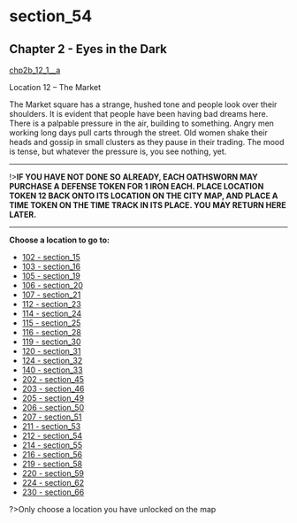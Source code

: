 
# section_54

## Chapter 2 - Eyes in the Dark

[chp2b_12_1__a](../../decomp/app/src/main/res/raw/chp2b_12_1__a.mp3 ':include :type=audio')

Location 12 – The Market

The Market square has a strange, hushed tone and people look over their shoulders. It is evident that people have been having bad dreams here. There is a palpable pressure in the air, building to something. Angry men working long days pull carts through the street. Old women shake their heads and gossip in small clusters as they pause in their trading. The mood is tense, but whatever the pressure is, you see nothing, yet.

---

!>**IF YOU HAVE NOT DONE SO ALREADY, EACH OATHSWORN MAY PURCHASE A DEFENSE TOKEN FOR 1 IRON EACH.  PLACE LOCATION TOKEN 12 BACK ONTO ITS LOCATION ON THE CITY MAP, AND PLACE A TIME TOKEN ON THE TIME TRACK IN ITS PLACE. YOU MAY RETURN HERE LATER.** 

---



**Choose a location to go to:**

- [102 - section_15](output/chapter2/section_15.md)
- [103 - section_16](output/chapter2/section_16.md)
- [105 - section_19](output/chapter2/section_19.md)
- [106 - section_20](output/chapter2/section_20.md)
- [107 - section_21](output/chapter2/section_21.md)
- [112 - section_23](output/chapter2/section_23.md)
- [114 - section_24](output/chapter2/section_24.md)
- [115 - section_25](output/chapter2/section_25.md)
- [116 - section_28](output/chapter2/section_28.md)
- [119 - section_30](output/chapter2/section_30.md)
- [120 - section_31](output/chapter2/section_31.md)
- [124 - section_32](output/chapter2/section_32.md)
- [140 - section_33](output/chapter2/section_33.md)
- [202 - section_45](output/chapter2/section_45.md)
- [203 - section_46](output/chapter2/section_46.md)
- [205 - section_49](output/chapter2/section_49.md)
- [206 - section_50](output/chapter2/section_50.md)
- [207 - section_51](output/chapter2/section_51.md)
- [211 - section_53](output/chapter2/section_53.md)
- [212 - section_54](output/chapter2/section_54.md)
- [214 - section_55](output/chapter2/section_55.md)
- [216 - section_56](output/chapter2/section_56.md)
- [219 - section_58](output/chapter2/section_58.md)
- [220 - section_59](output/chapter2/section_59.md)
- [224 - section_62](output/chapter2/section_62.md)
- [230 - section_66](output/chapter2/section_66.md)


?>Only choose a location you have unlocked on the map


